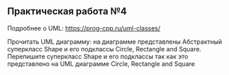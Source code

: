 ## Практическая работа №4
Подробнее о UML: https://prog-cpp.ru/uml-classes/

Прочитать UML диаграмму: на диаграмме представлены Абстрактный суперкласс Shape и его подклассы Circle, Rectangle and Square.
Перепишите суперкласс Shape и его подклассы так как это представлено на UML диаграмме Circle, Rectangle and Square